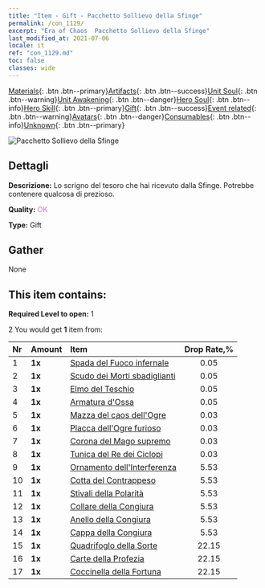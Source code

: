 ```yaml
---
title: "Item - Gift - Pacchetto Sollievo della Sfinge"
permalink: /con_1129/
excerpt: "Era of Chaos  Pacchetto Sollievo della Sfinge"
last_modified_at: 2021-07-06
locale: it
ref: "con_1129.md"
toc: false
classes: wide
---
```

 [Materials](/ItemsIT/){: .btn .btn--primary}[Artifacts](/ItemsIT/Artifacts/){: .btn .btn--success}[Unit Soul](/ItemsIT/UnitSoul/){: .btn .btn--warning}[Unit Awakening](/ItemsIT/UnitAwakening/){: .btn .btn--danger}[Hero Soul](/ItemsIT/HeroSoul/){: .btn .btn--info}[Hero Skill](/ItemsIT/HeroSkill/){: .btn .btn--primary}[Gift](/ItemsIT/Gift/){: .btn .btn--success}[Event related](/ItemsIT/Events/){: .btn .btn--warning}[Avatars](/ItemsIT/Avatars/){: .btn .btn--danger}[Consumables](/ItemsIT/Consumables/){: .btn .btn--info}[Unknown](/ItemsIT/Unknown/){: .btn .btn--primary}

 ![Pacchetto Sollievo della Sfinge](/images/t/i_907002.png)

## Dettagli
 **Descrizione:** Lo scrigno del tesoro che hai ricevuto dalla Sfinge. Potrebbe contenere qualcosa di prezioso.

 **Quality:** <span style="color: #DA70D6">OK</span>

 **Type:** Gift

## Gather

  None

## This item contains:

 **Required Level to open:** 1

 2 You would get **1** item  from:

  | Nr | Amount |     Item    | Drop Rate,% |
  |:---|:-------|:------------|:---------:|
  | 1 |  **1x** | [Spada del Fuoco infernale](/ItemsIT/art_121/) | 0.05 | 
  | 2 |  **1x** | [Scudo dei Morti sbadiglianti](/ItemsIT/art_122/) | 0.05 | 
  | 3 |  **1x** | [Elmo del Teschio](/ItemsIT/art_123/) | 0.05 | 
  | 4 |  **1x** | [Armatura d'Ossa](/ItemsIT/art_124/) | 0.05 | 
  | 5 |  **1x** | [Mazza del caos dell'Ogre](/ItemsIT/art_125/) | 0.03 | 
  | 6 |  **1x** | [Placca dell'Ogre furioso](/ItemsIT/art_126/) | 0.03 | 
  | 7 |  **1x** | [Corona del Mago supremo](/ItemsIT/art_127/) | 0.03 | 
  | 8 |  **1x** | [Tunica del Re dei Ciclopi](/ItemsIT/art_128/) | 0.03 | 
  | 9 |  **1x** | [Ornamento dell'Interferenza](/ItemsIT/art_118/) | 5.53 | 
  | 10 |  **1x** | [Cotta del Contrappeso](/ItemsIT/art_119/) | 5.53 | 
  | 11 |  **1x** | [Stivali della Polarità](/ItemsIT/art_120/) | 5.53 | 
  | 12 |  **1x** | [Collare della Congiura](/ItemsIT/art_115/) | 5.53 | 
  | 13 |  **1x** | [Anello della Congiura](/ItemsIT/art_116/) | 5.53 | 
  | 14 |  **1x** | [Cappa della Congiura](/ItemsIT/art_117/) | 5.53 | 
  | 15 |  **1x** | [Quadrifoglo della Sorte](/ItemsIT/art_109/) | 22.15 | 
  | 16 |  **1x** | [Carte della Profezia](/ItemsIT/art_110/) | 22.15 | 
  | 17 |  **1x** | [Coccinella della Fortuna](/ItemsIT/art_111/) | 22.15 | 
